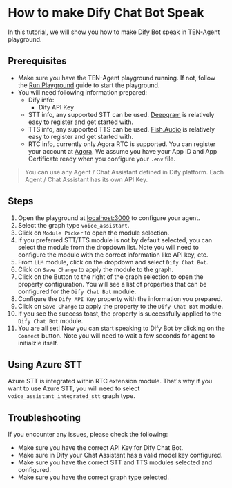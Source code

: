 # How to make Dify Chat Bot Speak

In this tutorial, we will show you how to make Dify Bot speak in TEN-Agent playground.

## Prerequisites

- Make sure you have the TEN-Agent playground running. If not, follow the [Run Playground](https://doc.theten.ai/ten-agent/quickstart) guide to start the playground.
- You will need following information prepared:
  - Dify info:
    - Dify API Key
  - STT info, any supported STT can be used. [Deepgram](https://deepgram.com/) is relatively easy to register and get started with.
  - TTS info, any supported TTS can be used. [Fish.Audio](https://fish.audio/) is relatively easy to register and get started with.
  - RTC info, currently only Agora RTC is supported. You can register your account at [Agora](https://www.agora.io/). We assume you have your App ID and App Certificate ready when you configure your `.env` file.

> You can use any Agent / Chat Assistant defined in Dify platform. Each Agent / Chat Assistant has its own API Key.

## Steps

1. Open the playground at [localhost:3000](http://localhost:3000) to configure your agent.
2. Select the graph type `voice_assistant`.
3. Click on `Module Picker` to open the module selection.
4. If you preferred STT/TTS module is not by default selected, you can select the module from the dropdown list. Note you will need to configure the module with the correct information like API key, etc.
5. From `LLM` module, click on the dropdown and select `Dify Chat Bot`.
6. Click on `Save Change` to apply the module to the graph.
7. Click on the Button to the right of the graph selection to open the property configuration. You will see a list of properties that can be configured for the `Dify Chat Bot` module.
8. Configure the `Dify API Key` property with the information you prepared.
9. Click on `Save Change` to apply the property to the `Dify Chat Bot` module.
10. If you see the success toast, the property is successfully applied to the `Dify Chat Bot` module.
11. You are all set! Now you can start speaking to Dify Bot by clicking on the `Connect` button. Note you will need to wait a few seconds for agent to initialzie itself.

## Using Azure STT

Azure STT is integrated within RTC extension module. That's why if you want to use Azure STT, you will need to select `voice_assistant_integrated_stt` graph type.

## Troubleshooting

If you encounter any issues, please check the following:

- Make sure you have the correct API Key for Dify Chat Bot.
- Make sure in Dify your Chat Assistant has a valid model key configured.
- Make sure you have the correct STT and TTS modules selected and configured.
- Make sure you have the correct graph type selected.
